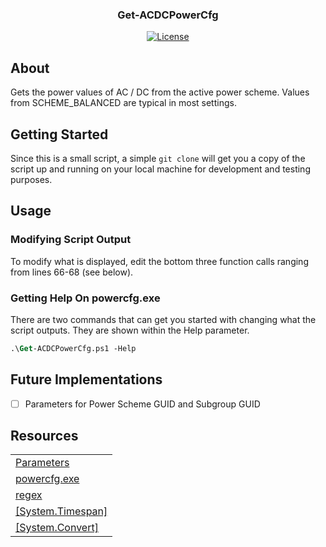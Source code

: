 <h3 align="center">Get-ACDCPowerCfg</h3>

<div align="center">

[![License](https://img.shields.io/badge/license-MIT-blue.svg)](../LICENSE)

</div>

## About
Gets the power values of AC / DC from the active power scheme.
Values from SCHEME_BALANCED are typical in most settings.

## Getting Started
Since this is a small script, a simple `git clone` will get you a copy of the script up and running on your local machine for development and testing purposes.

## Usage

### Modifying Script Output

To modify what is displayed, edit the bottom three function calls ranging from lines 66-68 (see below).

### Getting Help On powercfg.exe
There are two commands that can get you started with changing what the script outputs. They are shown within the Help parameter.

```ps
.\Get-ACDCPowerCfg.ps1 -Help
```

## Future Implementations

- [ ] Parameters for Power Scheme GUID and Subgroup GUID

## Resources

|   |
|---|
| [Parameters](https://docs.microsoft.com/en-us/powershell/module/microsoft.powershell.core/about/about_functions_advanced_parameters?view=powershell-6) |
| [powercfg.exe](https://docs.microsoft.com/en-us/windows-hardware/design/device-experiences/powercfg-command-line-options) |
| [regex](https://docs.microsoft.com/en-us/powershell/module/microsoft.powershell.core/about/about_regular_expressions?view=powershell-6) |
| [[System.Timespan]](https://docs.microsoft.com/en-us/dotnet/api/system.timespan?view=netframework-4.8) |
| [[System.Convert]](https://docs.microsoft.com/en-us/dotnet/api/system.convert?view=netframework-4.8)
